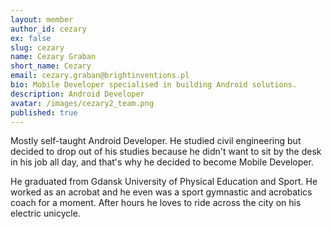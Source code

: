 ```yaml
---
layout: member
author_id: cezary
ex: false
slug: cezary
name: Cezary Graban
short_name: Cezary
email: cezary.graban@brightinventions.pl
bio: Mobile Developer specialised in building Android solutions.
description: Android Developer
avatar: /images/cezary2_team.png
published: true
---
```

Mostly self-taught Android Developer. He studied civil engineering but decided to drop out of his studies because he didn't want to sit by the desk in his job all day, and that's why he decided to become Mobile Developer. 



He graduated from Gdansk University of Physical Education and Sport. He worked as an acrobat and he even was a sport gymnastic and acrobatics coach for a moment. After hours he loves to ride across the city on his electric unicycle.